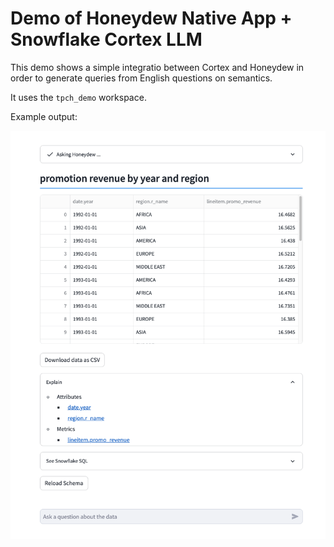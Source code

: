 # Demo of Honeydew Native App + Snowflake Cortex LLM

This demo shows a simple integratio between Cortex and Honeydew in order to generate queries from English questions on semantics.

It uses the `tpch_demo` workspace.

Example output:

![Output for "promotion revenue by year and region"](images/output.png)
